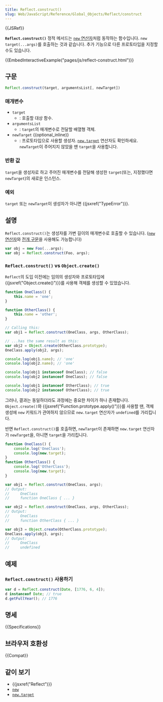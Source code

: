 ```yaml
---
title: Reflect.construct()
slug: Web/JavaScript/Reference/Global_Objects/Reflect/construct
---
```

{{JSRef}}

**`Reflect.construct()`** 정적 메서드는 [`new` 연산자](/ko/docs/Web/JavaScript/Reference/Operators/new)처럼 동작하는 함수입니다. `new target(...args)`를 호출하는 것과 같습니다. 추가 기능으로 다른 프로토타입을 지정할 수도 있습니다.

{{EmbedInteractiveExample("pages/js/reflect-construct.html")}}

## 구문

```js
Reflect.construct(target, argumentsList[, newTarget])
```

### 매개변수

- `target`
  - : 호출할 대상 함수.
- `argumentsList`
  - : `target`의 매개변수로 전달할 배열형 객체.
- `newTarget` {{optional_inline}}
  - : 프로토타입으로 사용할 생성자. [`new.target`](/en-US/docs/Web/JavaScript/Reference/Operators/new.target) 연산자도 확인하세요. `newTarget`이 주어지지 않았을 땐 `target`을 사용합니다.

### 반환 값

`target`을 생성자로 하고 주어진 매개변수를 전달해 생성한 `target`(또는, 지정했다면 `newTarget`)의 새로운 인스턴스.

### 예외

`target` 또는 `newTarget`이 생성자가 아니면 {{jsxref("TypeError")}}.

## 설명

`Reflect.construct()`는 생성자를 가변 길이의 매개변수로 호출할 수 있습니다. ([`new` 연산자](/ko/docs/Web/JavaScript/Reference/Operators/new)와 [전개 구문](/ko/docs/Web/JavaScript/Reference/Operators/Spread_syntax)을 사용해도 가능합니다)

```js
var obj = new Foo(...args);
var obj = Reflect.construct(Foo, args);
```

### `Reflect.construct()` vs `Object.create()`

`Reflect`의 도입 이전에는 임의의 생성자와 프로토타입에 {{jsxref("Object.create()")}}를 사용해 객체를 생성할 수 있었습니다.

```js
function OneClass() {
    this.name = 'one';
}

function OtherClass() {
    this.name = 'other';
}

// Calling this:
var obj1 = Reflect.construct(OneClass, args, OtherClass);

// ...has the same result as this:
var obj2 = Object.create(OtherClass.prototype);
OneClass.apply(obj2, args);

console.log(obj1.name); // 'one'
console.log(obj2.name); // 'one'

console.log(obj1 instanceof OneClass); // false
console.log(obj2 instanceof OneClass); // false

console.log(obj1 instanceof OtherClass); // true
console.log(obj2 instanceof OtherClass); // true
```

그러나, 결과는 동일하더라도 과정에는 중요한 차이가 하나 존재합니다. `Object.create()`와 {{jsxref("Function.prototype.apply()")}}를 사용할 땐, 객체 생성에 `new` 키워드가 관여하지 않으므로 `new.target` 연산자가 `undefined`를 가리킵니다.

반면 `Reflect.construct()`를 호출하면, `newTarget`이 존재하면 `new.target` 연산자가 `newTarget`을, 아니면 `target`을 가리킵니다.

```js
function OneClass() {
    console.log('OneClass');
    console.log(new.target);
}
function OtherClass() {
    console.log('OtherClass');
    console.log(new.target);
}

var obj1 = Reflect.construct(OneClass, args);
// Output:
//     OneClass
//     function OneClass { ... }

var obj2 = Reflect.construct(OneClass, args, OtherClass);
// Output:
//     OneClass
//     function OtherClass { ... }

var obj3 = Object.create(OtherClass.prototype);
OneClass.apply(obj3, args);
// Output:
//     OneClass
//     undefined
```

## 예제

### `Reflect.construct()` 사용하기

```js
var d = Reflect.construct(Date, [1776, 6, 4]);
d instanceof Date; // true
d.getFullYear(); // 1776
```

## 명세

{{Specifications}}

## 브라우저 호환성

{{Compat}}

## 같이 보기

- {{jsxref("Reflect")}}
- [`new`](/ko/docs/Web/JavaScript/Reference/Operators/new)
- [`new.target`](/en-US/docs/Web/JavaScript/Reference/Operators/new.target)

